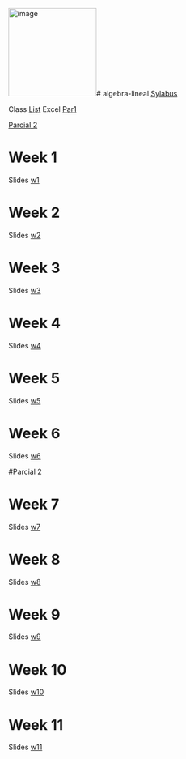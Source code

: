 <img width="174" alt="image" src="https://github.com/user-attachments/assets/6b877b59-4b53-4c2f-b997-7c8ca6b82800"># algebra-lineal
[Sylabus](https://github.com/adsoftsito/algebra-lineal/blob/main/sylabus_algebra_lineal.pdf)

Class [List](https://docs.google.com/spreadsheets/d/1zndomAMJJznwZJD-eLS4exSGYtmk4_rszro0GHjE-dE/edit?usp=sharing)
Excel [Par1](https://docs.google.com/spreadsheets/d/1m1NhV67dL288R6CV5k1vE9jefP3UP9LOWI7EE2qgc8g/edit?usp=sharing)

[Parcial 2](https://docs.google.com/spreadsheets/d/133f-jtJLGyBNAliqmZ7pQNjgFK3a_rjC7x8H1YMedjA/edit?usp=sharing)

# Week 1
Slides [w1](https://docs.google.com/presentation/d/1HMYVROc-NFqlMsnX2VNYmtoYF9gXkEhKQP6I_XWnQnM/edit?usp=sharing)

# Week 2
Slides [w2](https://docs.google.com/presentation/d/1Ib4mndgfFcbM9bnWyVFD20n9amSdQLZzb57_KCHbDXk/edit?usp=sharing)

# Week 3
Slides [w3](https://docs.google.com/presentation/d/1Kb979skP4J6fAZZQQh7mn7D-7ZNmfci1gCBdTHdBGSc/edit?usp=sharing)

# Week 4
Slides [w4](https://docs.google.com/presentation/d/1BzJcKQuVLCQU3LXaC8PsCJsA76udg8YqKAMYq-zPLTE/edit?usp=sharing)

# Week 5
Slides [w5](https://github.com/adsoftsito/algebra-lineal/blob/main/operaciones_matrices_adicionales.pdf)

# Week 6
Slides [w6](https://docs.google.com/presentation/d/1MoL0pOzVxVSmosgjj-vt2RZHrDwjLDNO47vXTTSQVb8/edit?usp=sharing)

#Parcial 2

# Week 7
Slides [w7](https://docs.google.com/presentation/d/1JDQskgjy-WTR-LNI4eQTE_DN4xjYHScMAacJCCYD1og/edit?usp=sharing)

# Week 8
Slides [w8](https://docs.google.com/presentation/d/1iRkRdj99Mlz6ItgYpF1Lyl78dgBg8afaeqwsU92F8xs/edit?usp=sharing)

# Week 9
Slides [w9](https://docs.google.com/presentation/d/14TtV8z06RODJbZiNbmraHCSdQMnpiZKOyYNY6vodoG8/edit?usp=sharing)

# Week 10
Slides [w10](https://docs.google.com/presentation/d/1pc72mWvkiu3anI8xwTgR8j5XQVHEi9S3sKEphqpbQ54/edit?usp=sharing)

# Week 11
Slides [w11](https://docs.google.com/presentation/d/1yhRVapqUR0gAWfO3OpfU2zFkNDCcLVzK/edit?usp=sharing&ouid=112454259737266877874&rtpof=true&sd=true)
